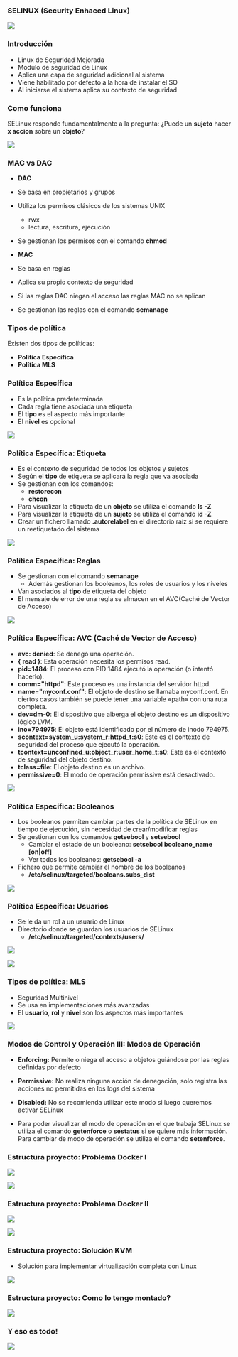 ### SELINUX (Security Enhaced Linux)

![](../aux/presentacion/selinuxxx.jpg)

### Introducción

- Linux de Seguridad Mejorada
- Modulo de seguridad de Linux
- Aplica una capa de seguridad adicional al sistema
- Viene habilitado por defecto a la hora de instalar el SO
- Al iniciarse el sistema aplica su contexto de seguridad

### Como funciona

SELinux responde fundamentalmente a la pregunta: ¿Puede un **sujeto** hacer **x accion** sobre un **objeto**?

![](../aux/presentacion/esquema_selinuxx.png)

### MAC vs DAC

- **DAC**
 - Se basa en propietarios y grupos
 - Utiliza los permisos clásicos de los sistemas UNIX
   - rwx
   - lectura, escritura, ejecución
 - Se gestionan los permisos con el comando **chmod**

- **MAC**
 - Se basa en reglas
 - Aplica su propio contexto de seguridad
 - Si las reglas DAC niegan el acceso las reglas MAC no se aplican
 - Se gestionan las reglas con el comando **semanage**

### Tipos de política

Existen dos tipos de políticas:
- **Política Específica**
- **Política MLS**

### Política Específica

- Es la política predeterminada
- Cada regla tiene asociada una etiqueta
- El **tipo** es el aspecto más importante
- El **nivel** es opcional

![](../aux/presentacion/selinux_etiqueta.png)

### Política Específica: Etiqueta

- Es el contexto de seguridad de todos los objetos y sujetos
- Según el **tipo** de etiqueta se aplicará la regla que va asociada
- Se gestionan con los comandos:
  - **restorecon**
  - **chcon**
- Para visualizar la etiqueta de un **objeto** se utiliza el comando **ls -Z**
- Para visualizar la etiqueta de un **sujeto** se utiliza el comando **id -Z**
- Crear un fichero llamado **.autorelabel** en el directorio raíz si se requiere un reetiquetado del sistema

![](../aux/presentacion/etiqueta.png)

### Política Específica: Reglas

- Se gestionan con el comando **semanage**
  -  Además gestionan los booleanos, los roles de usuarios y los niveles
- Van asociados al **tipo** de etiqueta del objeto
- El mensaje de error de una regla se almacen en el AVC(Caché de Vector de Acceso)

![](../aux/presentacion/politica.png)

### Política Específica: AVC (Caché de Vector de Acceso)

+ **avc: denied**:	Se denegó una operación.
+ **{ read }**:	Esta operación necesita los permisos read.  
+ **pid=1484**:	El proceso con PID 1484 ejecutó la operación (o intentó hacerlo).
+ **comm="httpd"**:	Este proceso es una instancia del servidor httpd.
+ **name="myconf.conf"**:	El objeto de destino se llamaba myconf.conf. En ciertos casos también se puede tener una variable «path» con una ruta completa.
+ **dev=dm-0**:	El dispositivo que alberga el objeto destino es un dispositivo lógico LVM.
+ **ino=794975**:	El objeto está identificado por el número de inodo 794975.
+ **scontext=system_u:system_r:httpd_t:s0**:	Este es el contexto de seguridad del proceso que ejecutó la operación.
+ **tcontext=unconfined_u:object_r:user_home_t:s0**:	Este es el contexto de seguridad del objeto destino.
+ **tclass=file**:	El objeto destino es un archivo.
+ **permissive=0**: El modo de operación permissive está desactivado.

![](../img/avc_denied.png)

### Política Específica: Booleanos

- Los booleanos permiten cambiar partes de la política de SELinux en tiempo de ejecución, sin necesidad de crear/modificar reglas
- Se gestionan con los comandos **getsebool** y **setsebool**
  - Cambiar el estado de un booleano: **setsebool booleano_name [on|off]**
  - Ver todos los booleanos: **getsebool -a**
- Fichero que permite cambiar el nombre de los booleanos
  - **/etc/selinux/targeted/booleans.subs_dist**

![](../aux/presentacion/getsebol_a.png)

### Política Específica: Usuarios

- Se le da un rol a un usuario de Linux
- Directorio donde se guardan los usuarios de SELinux
  - **/etc/selinux/targeted/contexts/users/**

![](../aux/presentacion/rol.png)

![](../aux/presentacion/root_rol.png)


### Tipos de política: MLS

- Seguridad Multinivel
- Se usa en implementaciones más avanzadas
- El **usuario**, **rol** y **nivel** son los aspectos más importantes

![](../aux/presentacion/mls.jpg)


### Modos de Control y Operación III: Modos de Operación

- **Enforcing:** Permite o niega el acceso a objetos guiándose por las reglas definidas por defecto

- **Permissive:** No realiza ninguna acción de denegación, solo registra las acciones no permitidas en los logs del sistema

- **Disabled:** No se recomienda utilizar este modo si luego queremos activar SELinux

- Para poder visualizar el modo de operación en el que trabaja SELinux se utiliza el comando **getenforce** o **sestatus** si se quiere más información. Para cambiar de modo de operación se utiliza el comando **setenforce**.


### Estructura proyecto: Problema Docker I

![](../aux/presentacion/eenforcing_disabled.png)

![](../aux/presentacion/eerrores.png)

### Estructura proyecto: Problema Docker II

![](../aux/presentacion/docker_service.png)

![](../aux/presentacion/docker_info.png)

### Estructura proyecto: Solución KVM

- Solución para implementar virtualización completa con Linux

![](../aux/presentacion/KVM-logo.jpg)

### Estructura proyecto: Como lo tengo montado?

![](../aux/presentacion/esquema.png)

### Y eso es todo!

![](../aux/presentacion/preguntas.jpg)
